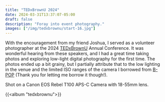 ```yaml
---
title: "TEDxBrownU 2024"
date: 2024-03-31T13:37:07-05:00
draft: false
description: "Foray into event photography."
images: ["/img/tedxbrownu/start-16.jpg"]
---
```


With the encouragement from my friend Joshua, I served as a volunteer photographer at the 2024 [TEDxBrownU](https://www.instagram.com/tedxbrownu/) Annual Conference. It was wonderful hearing from these speakers, and I had a great time taking photos and exploring low-light digital photography for the first time. The photos ended up a bit grainy, but I partially attribute that to the low lighting in the venue and the limited ISO ranges of the camera I borrowed from [B-POP](https://www.instagram.com/brownpvdphoto/) (Thank you for letting me borrow it though!).

Shot on a Canon EOS Rebel T100 APS-C Camera with 18-55mm lens.

{{<album "tedxbrownu">}}